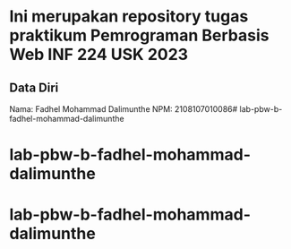 # Ini merupakan repository tugas praktikum Pemrograman Berbasis Web INF 224 USK 2023
 
## Data Diri
 
Nama: Fadhel Mohammad Dalimunthe
NPM: 2108107010086# lab-pbw-b-fadhel-mohammad-dalimunthe
# lab-pbw-b-fadhel-mohammad-dalimunthe
# lab-pbw-b-fadhel-mohammad-dalimunthe
